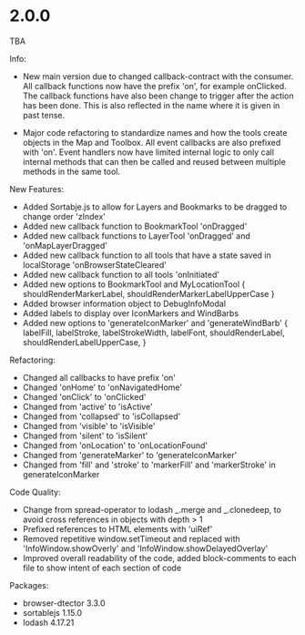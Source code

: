 # 2.0.0
TBA

Info: 
- New main version due to changed callback-contract with the consumer. All callback functions now have the prefix 'on', for example onClicked. The callback functions have also been change to trigger after the action has been done. This is also reflected in the name where it is given in past tense. 

- Major code refactoring to standardize names and how the tools create objects in the Map and Toolbox. All event callbacks are also prefixed with 'on'. Event handlers now have limited internal logic to only call internal methods that can then be called and reused between multiple methods in the same tool.

New Features:
- Added Sortabje.js to allow for Layers and Bookmarks to be dragged to change order 'zIndex'
- Added new callback function to BookmarkTool 'onDragged'
- Added new callback functions to LayerTool 'onDragged' and 'onMapLayerDragged'
- Added new callback function to all tools that have a state saved in localStorage 'onBrowserStateCleared'
- Added new callback function to all tools 'onInitiated'
- Added new options to BookmarkTool and MyLocationTool
    {
        shouldRenderMarkerLabel,
        shouldRenderMarkerLabelUpperCase
    }
- Added browser information object to DebugInfoModal
- Added labels to display over IconMarkers and WindBarbs
- Added new options to 'generateIconMarker' and 'generateWindBarb'
    {
        labelFill,
        labelStroke,
        labelStrokeWidth,
        labelFont,
        shouldRenderLabel,
        shouldRenderLabelUpperCase,
    }

Refactoring:
- Changed all callbacks to have prefix 'on'
- Changed 'onHome' to 'onNavigatedHome'
- Changed 'onClick' to 'onClicked'
- Changed from 'active' to 'isActive'
- Changed from 'collapsed' to 'isCollapsed'
- Changed from 'visible' to 'isVisible'
- Changed from 'silent' to 'isSilent'
- Changed from 'onLocation' to 'onLocationFound'
- Changed from 'generateMarker' to 'generateIconMarker'
- Changed from 'fill' and 'stroke' to 'markerFill' and 'markerStroke' in generateIconMarker

Code Quality:
- Change from spread-operator to lodash _.merge and _.clonedeep, to avoid cross references in objects with depth > 1
- Prefixed references to HTML elements with 'uiRef'
- Removed repetitive window.setTimeout and replaced with 'InfoWindow.showOverly' and 'InfoWindow.showDelayedOverlay'
- Improved overall readability of the code, added block-comments to each file to show intent of each section of code

Packages:
- browser-dtector 3.3.0
- sortablejs 1.15.0
- lodash 4.17.21